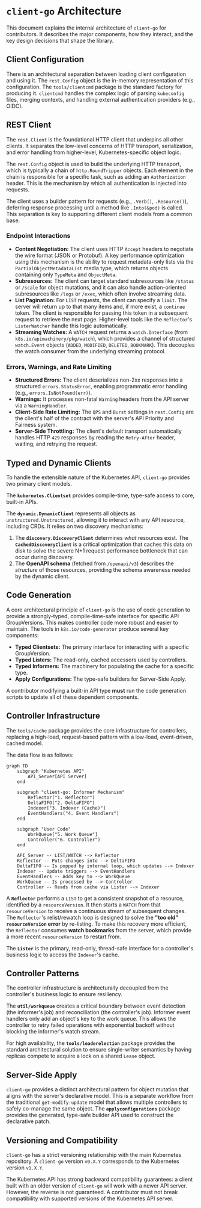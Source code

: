 # `client-go` Architecture

This document explains the internal architecture of `client-go` for contributors. It describes the
major components, how they interact, and the key design decisions that shape the library.

## Client Configuration

There is an architectural separation between loading client configuration and using it. The
`rest.Config` object is the in-memory representation of this configuration. The
`tools/clientcmd` package is the standard factory for producing it. `clientcmd` handles the
complex logic of parsing `kubeconfig` files, merging contexts, and handling external
authentication providers (e.g., OIDC).

## REST Client

The `rest.Client` is the foundational HTTP client that underpins all other clients. It separates
the low-level concerns of HTTP transport, serialization, and error handling from higher-level,
Kubernetes-specific object logic.

The `rest.Config` object is used to build the underlying HTTP transport, which is typically a
chain of `http.RoundTripper` objects. Each element in the chain is responsible for a specific
task, such as adding an `Authorization` header. This is the mechanism by which all authentication
is injected into requests.

The client uses a builder pattern for requests (e.g., `.Verb()`, `.Resource()`), deferring
response processing until a method like `.Into(&pod)` is called. This separation is key to
supporting different client models from a common base.

### Endpoint Interactions

*   **Content Negotiation:** The client uses HTTP `Accept` headers to negotiate the wire format
    (JSON or Protobuf). A key performance optimization using this mechanism is the ability to
    request metadata-only lists via the `PartialObjectMetadataList` media type, which returns
    objects containing only `TypeMeta` and `ObjectMeta`.
*   **Subresources:** The client can target standard subresources like `/status` or `/scale` for
    object mutations, and it can also handle action-oriented subresources like `/logs` or
    `/exec`, which often involve streaming data.
*   **List Pagination:** For `LIST` requests, the client can specify a `limit`. The server will
    return up to that many items and, if more exist, a `continue` token. The client is
    responsible for passing this token in a subsequent request to retrieve the next page.
    Higher-level tools like the `Reflector`'s `ListerWatcher` handle this logic automatically.
*   **Streaming Watches:** A `WATCH` request returns a `watch.Interface` (from
    `k8s.io/apimachinery/pkg/watch`), which provides a channel of structured `watch.Event`
    objects (`ADDED`, `MODIFIED`, `DELETED`, `BOOKMARK`). This decouples the watch consumer from
    the underlying streaming protocol.

### Errors, Warnings, and Rate Limiting

*   **Structured Errors:** The client deserializes non-2xx responses into a structured
    `errors.StatusError`, enabling programmatic error handling (e.g., `errors.IsNotFound(err)`).
*   **Warnings:** It processes non-fatal `Warning` headers from the API server via a
    `WarningHandler`.
*   **Client-Side Rate Limiting:** The `QPS` and `Burst` settings in `rest.Config` are the
    client's half of the contract with the server's API Priority and Fairness system.
*   **Server-Side Throttling:** The client's default transport automatically handles HTTP `429`
    responses by reading the `Retry-After` header, waiting, and retrying the request.

## Typed and Dynamic Clients

To handle the extensible nature of the Kubernetes API, `client-go` provides two primary client
models.

The **`kubernetes.Clientset`** provides compile-time, type-safe access to core, built-in APIs.

The **`dynamic.DynamicClient`** represents all objects as `unstructured.Unstructured`, allowing it
to interact with any API resource, including CRDs. It relies on two discovery mechanisms:
1.  The **`discovery.DiscoveryClient`** determines *what* resources exist. The
    **`CachedDiscoveryClient`** is a critical optimization that caches this data on disk to solve
    the severe N+1 request performance bottleneck that can occur during discovery.
2.  The **OpenAPI schema** (fetched from `/openapi/v3`) describes the *structure* of those
    resources, providing the schema awareness needed by the dynamic client.

## Code Generation

A core architectural principle of `client-go` is the use of code generation to provide a
strongly-typed, compile-time-safe interface for specific API GroupVersions. This makes
controller code more robust and easier to maintain. The tools in `k8s.io/code-generator` produce
several key components:

*   **Typed Clientsets:** The primary interface for interacting with a specific GroupVersion.
*   **Typed Listers:** The read-only, cached accessors used by controllers.
*   **Typed Informers:** The machinery for populating the cache for a specific type.
*   **Apply Configurations:** The type-safe builders for Server-Side Apply.

A contributor modifying a built-in API type **must** run the code generation scripts to update all
of these dependent components.

## Controller Infrastructure

The `tools/cache` package provides the core infrastructure for controllers, replacing a high-load,
request-based pattern with a low-load, event-driven, cached model.

The data flow is as follows:

```mermaid
graph TD
    subgraph "Kubernetes API"
        API_Server[API Server]
    end

    subgraph "client-go: Informer Mechanism"
        Reflector("1. Reflector")
        DeltaFIFO("2. DeltaFIFO")
        Indexer["3. Indexer (Cache)"]
        EventHandlers("4. Event Handlers")
    end

    subgraph "User Code"
        WorkQueue["5. Work Queue"]
        Controller("6. Controller")
    end

    API_Server -- LIST/WATCH --> Reflector
    Reflector -- Puts changes into --> DeltaFIFO
    DeltaFIFO -- Is popped by internal loop, which updates --> Indexer
    Indexer -- Update triggers --> EventHandlers
    EventHandlers -- Adds key to --> WorkQueue
    WorkQueue -- Is processed by --> Controller
    Controller -- Reads from cache via Lister --> Indexer
```

A **`Reflector`** performs a `LIST` to get a consistent snapshot of a resource, identified by a
`resourceVersion`. It then starts a `WATCH` from that `resourceVersion` to receive a continuous
stream of subsequent changes. The `Reflector`'s relist/rewatch loop is designed to solve the
**"too old" `resourceVersion` error** by re-listing. To make this recovery more efficient, the
`Reflector` consumes **watch bookmarks** from the server, which provide a more recent
`resourceVersion` to restart from.

The **`Lister`** is the primary, read-only, thread-safe interface for a controller's business
logic to access the `Indexer`'s cache.

## Controller Patterns

The controller infrastructure is architecturally decoupled from the controller's business logic to
ensure resiliency.

The **`util/workqueue`** creates a critical boundary between event detection (the informer's job)
and reconciliation (the controller's job). Informer event handlers only add an object's key to the
work queue. This allows the controller to retry failed operations with exponential backoff without
blocking the informer's watch stream.

For high availability, the **`tools/leaderelection`** package provides the standard architectural
solution to ensure single-writer semantics by having replicas compete to acquire a lock on a
shared `Lease` object.

## Server-Side Apply

`client-go` provides a distinct architectural pattern for object mutation that aligns with the
server's declarative model. This is a separate workflow from the traditional `get-modify-update`
model that allows multiple controllers to safely co-manage the same object. The
**`applyconfigurations`** package provides the generated, type-safe builder API used to
construct the declarative patch.

## Versioning and Compatibility

`client-go` has a strict versioning relationship with the main Kubernetes repository. A `client-go`
version `v0.X.Y` corresponds to the Kubernetes version `v1.X.Y`.

The Kubernetes API has strong backward compatibility guarantees: a client built with an older
version of `client-go` will work with a newer API server. However, the reverse is not guaranteed.
A contributor must not break compatibility with supported versions of the Kubernetes API server.
